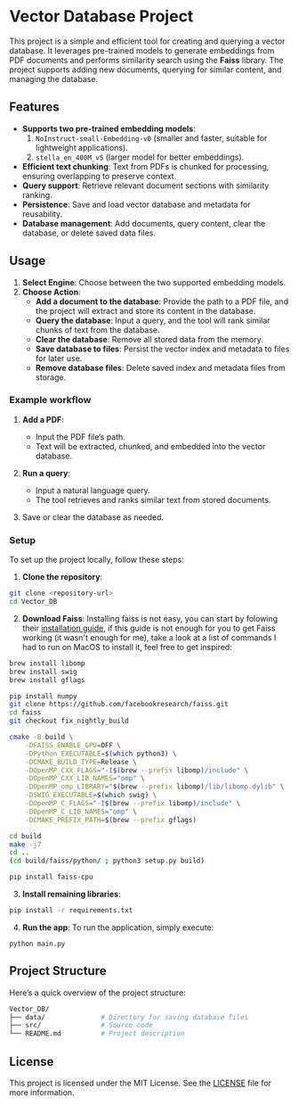 # Vector Database Project

This project is a simple and efficient tool for creating and querying a vector database. It leverages pre-trained models to generate embeddings from PDF documents and performs similarity search using the **Faiss** library. The project supports adding new documents, querying for similar content, and managing the database.

## Features

- **Supports two pre-trained embedding models**:
  1. `NoInstruct-small-Embedding-v0` (smaller and faster, suitable for lightweight applications).
  2. `stella_en_400M_v5` (larger model for better embeddings).
- **Efficient text chunking**: Text from PDFs is chunked for processing, ensuring overlapping to preserve context.
- **Query support**: Retrieve relevant document sections with similarity ranking.
- **Persistence**: Save and load vector database and metadata for reusability.
- **Database management**: Add documents, query content, clear the database, or delete saved data files.

## Usage

1. **Select Engine**: Choose between the two supported embedding models.
2. **Choose Action**:
    - **Add a document to the database**: Provide the path to a PDF file, and the project will extract and store its content in the database.
    - **Query the database**: Input a query, and the tool will rank similar chunks of text from the database.
    - **Clear the database**: Remove all stored data from the memory.
    - **Save database to files**: Persist the vector index and metadata to files for later use.
    - **Remove database files**: Delete saved index and metadata files from storage.

### Example workflow

1. **Add a PDF**:
    - Input the PDF file’s path.
    - Text will be extracted, chunked, and embedded into the vector database.
2. **Run a query**:
    - Input a natural language query.
    - The tool retrieves and ranks similar text from stored documents.

4. Save or clear the database as needed.

### Setup

To set up the project locally, follow these steps:

1. **Clone the repository**:
```bash
git clone <repository-url>
cd Vector_DB
```

2. **Download Faiss**: Installing faiss is not easy, you can start by folowing their [installation guide](https://github.com/facebookresearch/faiss/wiki/Installing-Faiss), if this guide is not enough for you to get Faiss working (it wasn't enough for me), take a look at a list of commands I had to run on MacOS to install it, feel free to get inspired:
```bash
brew install libomp
brew install swig
brew install gflags

pip install numpy
git clone https://github.com/facebookresearch/faiss.git
cd faiss
git checkout fix_nightly_build

cmake -B build \
    -DFAISS_ENABLE_GPU=OFF \
    -DPython_EXECUTABLE=$(which python3) \
    -DCMAKE_BUILD_TYPE=Release \
    -DOpenMP_CXX_FLAGS="-I$(brew --prefix libomp)/include" \
    -DOpenMP_CXX_LIB_NAMES="omp" \
    -DOpenMP_omp_LIBRARY="$(brew --prefix libomp)/lib/libomp.dylib" \
    -DSWIG_EXECUTABLE=$(which swig) \
    -DOpenMP_C_FLAGS="-I$(brew --prefix libomp)/include" \
    -DOpenMP_C_LIB_NAMES="omp" \
    -DCMAKE_PREFIX_PATH=$(brew --prefix gflags)

cd build
make -j7
cd ..
(cd build/faiss/python/ ; python3 setup.py build)

pip install faiss-cpu
```

3. **Install remaining libraries**:
```bash
pip install -r requirements.txt
```

4. **Run the app**: To run the application, simply execute:

`python main.py`

## Project Structure
Here’s a quick overview of the project structure:
```bash
Vector_DB/
├── data/              # Directory for saving database files
├── src/               # Source code
└── README.md          # Project description
```

## License

This project is licensed under the MIT License. See the [LICENSE](LICENSE) file for more information.